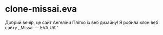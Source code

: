 # clone-missai.eva
Добрий вечір, це сайт Ангеліни Плітко із веб дизайну! Я робила клон веб сайту ,,Missai — EVA.UA''
